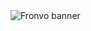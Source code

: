 <img src='https://raw.githubusercontent.com/Fronvo/fronvo/.github/main/assets/svgs/banner.svg' alt='Fronvo banner'>

